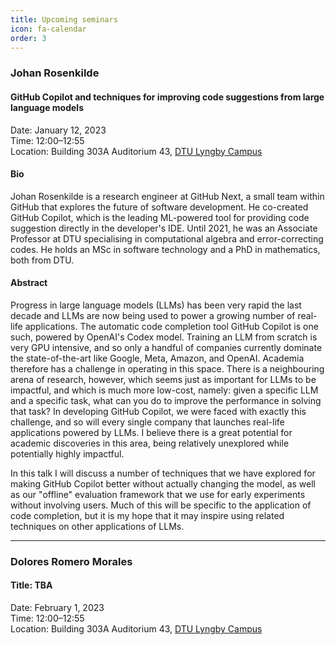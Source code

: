 ```yaml
---
title: Upcoming seminars
icon: fa-calendar
order: 3
---
```


### Johan Rosenkilde 

#### GitHub Copilot and techniques for improving code suggestions from large language models

Date: January 12, 2023   
Time: 12:00–12:55   
Location: Building 303A Auditorium 43, [DTU Lyngby Campus](https://www.dtu.dk/english/about/campuses/dtu-lyngby-campus)

#### Bio

Johan Rosenkilde is a research engineer at GitHub Next, a small team within GitHub that explores the future of software development. He co-created GitHub Copilot, which is the leading ML-powered tool for providing code suggestion directly in the developer's IDE. Until 2021, he was an Associate Professor at DTU specialising in computational algebra and error-correcting codes. He holds an MSc in software technology and a PhD in mathematics, both from DTU.

#### Abstract

Progress in large language models (LLMs) has been very rapid the last decade and LLMs are now being used to power a growing number of real-life applications. The automatic code completion tool GitHub Copilot is one such, powered by OpenAI's Codex model. Training an LLM from scratch is very GPU intensive, and so only a handful of companies currently dominate the state-of-the-art like Google, Meta, Amazon, and OpenAI. Academia therefore has a challenge in operating in this space. 
There is a neighbouring arena of research, however, which seems just as important for LLMs to be impactful, and which is much more low-cost, namely: given a specific LLM and a specific task, what can you do to improve the performance in solving that task?
In developing GitHub Copilot, we were faced with exactly this challenge, and so will every single company that launches real-life applications powered by LLMs. I believe there is a great potential for academic discoveries in this area, being relatively unexplored while potentially highly impactful.

In this talk I will discuss a number of techniques that we have explored for making GitHub Copilot better without actually changing the model, as well as our "offline" evaluation framework that we use for early experiments without involving users. Much of this will be specific to the application of code completion, but it is my hope that it may inspire using related techniques on other applications of LLMs.

-----

### Dolores Romero Morales

#### Title: TBA

Date: February 1, 2023   
Time: 12:00–12:55   
Location: Building 303A Auditorium 43, [DTU Lyngby Campus](https://www.dtu.dk/english/about/campuses/dtu-lyngby-campus) 

